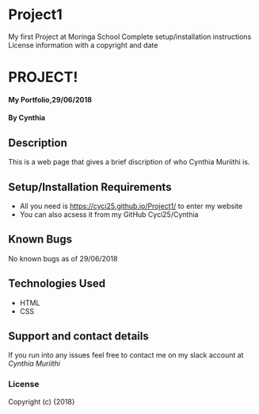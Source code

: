 # Project1
My first Project at Moringa School
Complete setup/installation instructions
License information with a copyright and date
# PROJECT!
#### My Portfolio,29/06/2018
#### By **Cynthia**
## Description
This is a web page that gives a brief discription of who Cynthia Muriithi is.
## Setup/Installation Requirements
* All you need is https://cyci25.github.io/Project1/ to enter my website
* You can also acsess it from my GitHub Cyci25/Cynthia
## Known Bugs
No known bugs as of 29/06/2018
## Technologies Used
* HTML
* CSS
## Support and contact details
If you run into any issues feel free to contact me on my slack account at *Cynthia Muriithi*
### License
Copyright (c) {2018} 
  
